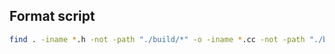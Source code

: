 ## Format script
```bash
find . -iname *.h -not -path "./build/*" -o -iname *.cc -not -path "./build/*" | xargs clang-format -i -style=file
```